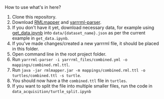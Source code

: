 How to use what's in here?

1. Clone this repository.
2. Download [RMLmapper](https://github.com/RMLio/rmlmapper-java) and [yarrrml-parser](https://github.com/RMLio/yarrrml-parser).
3. If you don't have it yet, download necessary data, for example using [get_data.ipynb](https://github.com/kasprzakj/radon_kg_mapping/tree/main/data_acquisition/get_data.ipynb) into `data/{dataset_name}.json` as per the current example in `get_data.ipynb`.
4. If you've made changes/created a new yarrrml file, it should be placed in this folder.
5. Open command line in the root project folder.
6. Run `yarrrml-parser -i yarrrml_files/combined.yml -o mappings/combined.rml.ttl`.
7. Run `java -jar rmlmapper.jar -m mappings/combined.rml.ttl -o turtles/combined.ttl -s turtle`.
8. You should now have a the `combined.ttl` file in `turtles`.
9. If you want to split the file into multiple smaller files, run the code in `data_acquisition/turtle_split.ipynb`